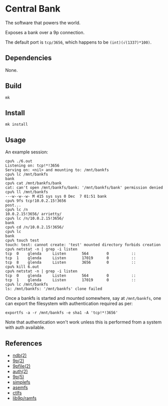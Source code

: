 # Central Bank

The software that powers the world. 

Exposes a bank over a 9p connection.

The default port is `tcp/3656`, which happens to be `(int)(√(1337)*100)`.

## Dependencies

None.

## Build

	mk

## Install

	mk install

## Usage

An example session:

	cpu% ./6.out
	Listening on: tcp!*!3656
	Serving on: <nil> and mounting to: /mnt/bankfs
	cpu% lc /mnt/bankfs
	bank
	cpu% cat /mnt/bankfs/bank
	cat: can't open /mnt/bankfs/bank: '/mnt/bankfs/bank' permission denied
	cpu% ll /mnt/bankfs
	---w--w--w- M 415 sys sys 0 Dec  7 01:51 bank
	cpu% 9fs tcp!10.0.2.15!3656
	post...
	cpu% lc /n
	10.0.2.15!3656/	arrietty/
	cpu% lc /n/10.0.2.15!3656/
	bank
	cpu% cd /n/10.0.2.15!3656/
	cpu% lc
	bank
	cpu% touch test
	touch: test: cannot create: 'test' mounted directory forbids creation
	cpu% netstat -n | grep -i listen
	tcp  0    glenda     Listen       564        0          ::
	tcp  1    glenda     Listen       17019      0          ::
	tcp  8    glenda     Listen       3656       0          ::
	cpu% kill 6.out
	cpu% netstat -n | grep -i listen
	tcp  0    glenda     Listen       564        0          ::
	tcp  1    glenda     Listen       17019      0          ::
	cpu% lc /mnt/bankfs
	ls: /mnt/bankfs: '/mnt/bankfs' clone failed

Once a bankfs is started and mounted somewhere, say at `/mnt/bankfs`, one can export the filesystem with authentication required as per:

	exportfs -a -r /mnt/bankfs -e sha1 -A 'tcp!*!3656'

Note that authentication won't work unless this is performed from a system with auth available. 

## References

- [ndb(2)](http://man.postnix.us/9front/2/ndb)
- [9p(2)](http://man.postnix.us/9front/2/9p)
- [9pfile(2)](http://man.postnix.us/9front/2/9pfile)
- [auth(2)](http://man.postnix.us/9front/2/auth)
- [9p(5)](http://man.postnix.us/9front/5/intro)
- [simplefs](https://bitbucket.org/henesy/simplefs/src/default/)
- [asemfs](https://bitbucket.org/henesy/9intro/src/default/ch14/asemfs/)
- [ctlfs](http://contrib.9front.org/mischief/sys/src/cmd/proc/src/core/ctlfs.c)
- [lib9p/ramfs](http://mirror.postnix.us/plan9front/sys/src/lib9p/ramfs.c)
